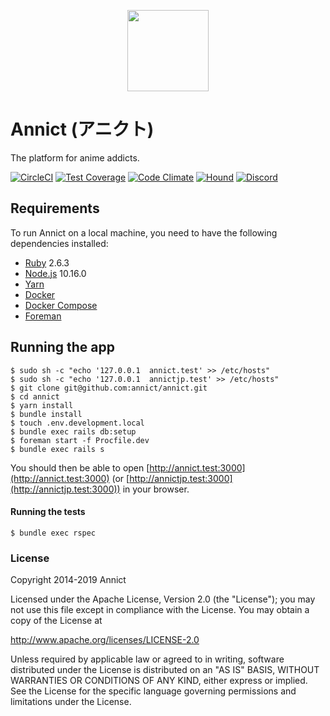 <p align="center"><a href="https://annict.com" target="_blank" rel="noopener"><img src="https://user-images.githubusercontent.com/56767/56467671-fdd6ea80-645c-11e9-9056-a5d3fd5739e6.png" width="130" /></a></p>

# Annict (アニクト)

The platform for anime addicts.

[![CircleCI](https://img.shields.io/circleci/project/github/annict/annict.svg)](https://circleci.com/gh/annict/annict)
[![Test Coverage](https://api.codeclimate.com/v1/badges/ba10b596888853bc3f83/test_coverage)](https://codeclimate.com/github/annict/annict/test_coverage)
[![Code Climate](https://codeclimate.com/github/annict/annict/badges/gpa.svg)](https://codeclimate.com/github/annict/annict)
[![Hound](https://camo.githubusercontent.com/23ee7a697b291798079e258bbc25434c4fac4f8b/68747470733a2f2f696d672e736869656c64732e696f2f62616467652f50726f7465637465645f62792d486f756e642d6138373364312e737667)](https://houndci.com)
[![Discord](https://camo.githubusercontent.com/b12a95e20b7ca35f918c0ab5103fe56b6f44c067/68747470733a2f2f696d672e736869656c64732e696f2f62616467652f636861742d6f6e253230646973636f72642d3732383964612e737667)](https://discord.gg/PVJRUKP)


## Requirements

To run Annict on a local machine, you need to have the following dependencies installed:

- [Ruby](https://www.ruby-lang.org) 2.6.3
- [Node.js](https://nodejs.org) 10.16.0
- [Yarn](https://yarnpkg.com)
- [Docker](https://www.docker.com)
- [Docker Compose](https://docs.docker.com/compose/)
- [Foreman](https://github.com/ddollar/foreman)


## Running the app

```
$ sudo sh -c "echo '127.0.0.1  annict.test' >> /etc/hosts"
$ sudo sh -c "echo '127.0.0.1  annictjp.test' >> /etc/hosts"
$ git clone git@github.com:annict/annict.git
$ cd annict
$ yarn install
$ bundle install
$ touch .env.development.local
$ bundle exec rails db:setup
$ foreman start -f Procfile.dev
$ bundle exec rails s
```

You should then be able to open [http://annict.test:3000](http://annict.test:3000) (or [http://annictjp.test:3000](http://annictjp.test:3000)) in your browser.


#### Running the tests

```
$ bundle exec rspec
```


### License

Copyright 2014-2019 Annict

Licensed under the Apache License, Version 2.0 (the "License");
you may not use this file except in compliance with the License.
You may obtain a copy of the License at

http://www.apache.org/licenses/LICENSE-2.0

Unless required by applicable law or agreed to in writing, software
distributed under the License is distributed on an "AS IS" BASIS,
WITHOUT WARRANTIES OR CONDITIONS OF ANY KIND, either express or implied.
See the License for the specific language governing permissions and
limitations under the License.
